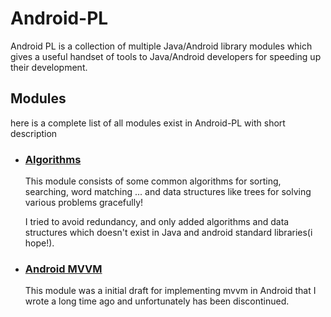 # Android-PL
Android PL is a collection of multiple Java/Android library modules which gives a useful handset of tools to Java/Android developers for speeding up their development.

## Modules
here is a complete list of all modules exist in Android-PL with short description

* ###  [Algorithms](algorithms/README.md)
    This module consists of some common algorithms for sorting, searching, word matching ... and data structures like trees
    for solving various problems gracefully!

    I tried to avoid redundancy, and only added algorithms and data structures which doesn't exist in Java and android standard libraries(i hope!).
    
* ### [Android MVVM](mvvm/README.md)
    This module was a initial draft for implementing mvvm in Android that I wrote a long time ago and unfortunately has been discontinued.
